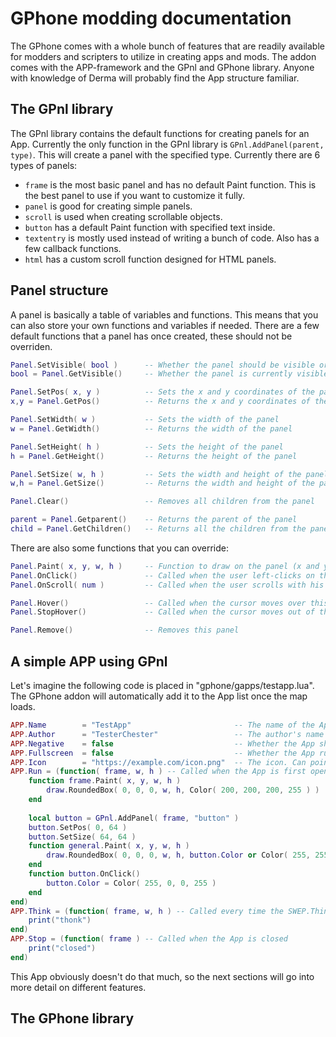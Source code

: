 # GPhone modding documentation
The GPhone comes with a whole bunch of features that are readily available
for modders and scripters to utilize in creating apps and mods.The addon comes with the APP-framework and the GPnl and GPhone library.
Anyone with knowledge of Derma will probably find the App structure familiar.

## The GPnl library
The GPnl library contains the default functions for creating panels for an App.
Currently the only function in the GPnl library is `GPnl.AddPanel(parent, type)`.
This will create a panel with the specified type. Currently there are 6 types of panels:
* `frame` is the most basic panel and has no default Paint function. This is the best panel to use if you want to customize it fully.
* `panel` is good for creating simple panels.
* `scroll` is used when creating scrollable objects.
* `button` has a default Paint function with specified text inside.
* `textentry` is mostly used instead of writing a bunch of code. Also has a few callback functions.
* `html` has a custom scroll function designed for HTML panels.

## Panel structure
A panel is basically a table of variables and functions.
This means that you can also store your own functions and variables if needed.
There are a few default functions that a panel has once created, these should not be overriden.
```lua
Panel.SetVisible( bool )      -- Whether the panel should be visible or not (chil panels won't be drawn)
bool = Panel.GetVisible()     -- Whether the panel is currently visible or not

Panel.SetPos( x, y )          -- Sets the x and y coordinates of the panel
x,y = Panel.GetPos()          -- Returns the x and y coordinates of the panel

Panel.SetWidth( w )           -- Sets the width of the panel
w = Panel.GetWidth()          -- Returns the width of the panel

Panel.SetHeight( h )          -- Sets the height of the panel
h = Panel.GetHeight()         -- Returns the height of the panel

Panel.SetSize( w, h )         -- Sets the width and height of the panel
w,h = Panel.GetSize()         -- Returns the width and height of the panel

Panel.Clear()                 -- Removes all children from the panel

parent = Panel.Getparent()    -- Returns the parent of the panel
child = Panel.GetChildren()   -- Returns all the children from the panel
```
There are also some functions that you can override:
```lua
Panel.Paint( x, y, w, h )     -- Function to draw on the panel (x and y are not needed unless you change the viewport)
Panel.OnClick()               -- Called when the user left-clicks on this panel
Panel.OnScroll( num )         -- Called when the user scrolls with his mouse (only works on scroll-type panels)

Panel.Hover()                 -- Called when the cursor moves over this panel
Panel.StopHover()             -- Called when the cursor moves out of this panel

Panel.Remove()                -- Removes this panel
```

## A simple APP using GPnl
Let's imagine the following code is placed in "gphone/gapps/testapp.lua".
The GPhone addon will automatically add it to the App list once the map loads.

```lua
APP.Name        = "TestApp"                       -- The name of the App
APP.Author      = "TesterChester"                 -- The author's name
APP.Negative    = false                           -- Whether the App should use negative top-colors or not
APP.Fullscreen  = false                           -- Whether the App runs in fullscreen or not
APP.Icon        = "https://example.com/icon.png"  -- The icon. Can point to a local file or an online file
APP.Run = (function( frame, w, h ) -- Called when the App is first opened
	function frame.Paint( x, y, w, h )
		draw.RoundedBox( 0, 0, 0, w, h, Color( 200, 200, 200, 255 ) )
	end
	
	local button = GPnl.AddPanel( frame, "button" )
	button.SetPos( 0, 64 )
	button.SetSize( 64, 64 )
	function general.Paint( x, y, w, h )
		draw.RoundedBox( 0, 0, 0, w, h, button.Color or Color( 255, 255, 255, 255 ) )
	end
	function button.OnClick()
		button.Color = Color( 255, 0, 0, 255 )
	end
end)
APP.Think = (function( frame, w, h ) -- Called every time the SWEP.Think function is called
	print("thonk")
end)
APP.Stop = (function( frame ) -- Called when the App is closed
	print("closed")
end)
```

This App obviously doesn't do that much, so the next sections will go into more detail on different features.

## The GPhone library
